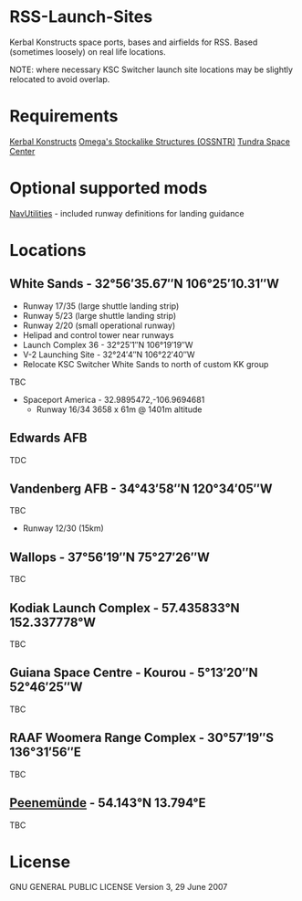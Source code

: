 # RSS-Launch-Sites
Kerbal Konstructs space ports, bases and airfields for RSS. Based (sometimes loosely) on real life locations.

NOTE: where necessary KSC Switcher launch site locations may be slightly relocated to avoid overlap.

# Requirements
[Kerbal Konstructs](https://forum.kerbalspaceprogram.com/index.php?/topic/204210-ksp-18-kerbal-konstructs-continued/)
[Omega's Stockalike Structures (OSSNTR)](https://forum.kerbalspaceprogram.com/index.php?/topic/169891-wip-omega482s-dev-thread-omegas-stockalike-structures-no-textures-required-alpha-now-available/)
[Tundra Space Center](https://forum.kerbalspaceprogram.com/index.php?/topic/174368-18-112-tundras-space-center-v20-december-18th-stockalike-ksc-launchpads/)

# Optional supported mods
[NavUtilities](https://forum.kerbalspaceprogram.com/index.php?/topic/204929-112x-navutilities-continued-ft-hsi-instrument-landing-system/) - included runway definitions for landing guidance

# Locations

## White Sands - 32°56′35.67″N 106°25′10.31″W
* Runway 17/35 (large shuttle landing strip)
* Runway 5/23 (large shuttle landing strip)
* Runway 2/20 (small operational runway)
* Helipad and control tower near runways
* Launch Complex 36 - 32°25′1″N 106°19′19″W
* V-2 Launching Site - 32°24′4″N 106°22′40″W
* Relocate KSC Switcher White Sands to north of custom KK group

TBC
* Spaceport America - 32.9895472,-106.9694681
    * Runway 16/34 3658 x 61m @ 1401m altitude

## Edwards AFB
TDC

## Vandenberg AFB - 34°43′58″N 120°34′05″W
TBC
* Runway 12/30 (15km)

## Wallops - 37°56′19″N 75°27′26″W
TBC

## Kodiak Launch Complex - 57.435833°N 152.337778°W
TBC

## Guiana Space Centre - Kourou - 5°13′20″N 52°46′25″W
TBC

## RAAF Woomera Range Complex - 30°57′19″S 136°31′56″E
TBC

## [Peenemünde](https://en.wikipedia.org/wiki/Peenem%C3%BCnde_Army_Research_Center) - 54.143°N 13.794°E
TBC

# License
GNU GENERAL PUBLIC LICENSE Version 3, 29 June 2007
